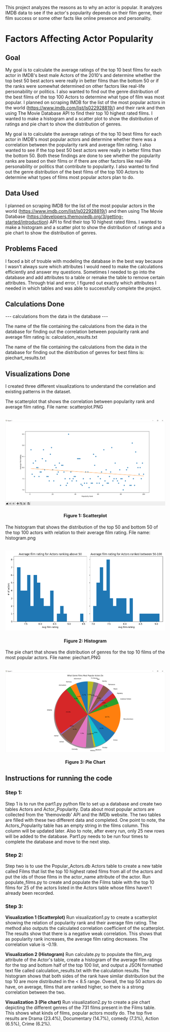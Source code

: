 This project analyzes the reasons as to why an actor is popular. It analyzes IMDB data to see if the actor's popularity depends on their film gerne, their film success or some other facts like online presence and personality.

<h1>Factors Affecting Actor Popularity</h1>

<h2>Goal</h2>

My goal is to calculate the average ratings of the top 10 best films for each actor in IMDB's best male Actors of the 2010's and determine whether the top best 50 best actors were really in better films than the bottom 50 or if the ranks were somewhat determined on other factors like real-life personability or politics. I also wanted to find out the genre distribution of the best films of the top 100 Actors to determine what type of film was most popular. I planned on scraping IMDB for the list of the most popular actors in the world (https://www.imdb.com/list/ls022928819/) and their rank and then using The Movie Database API to find their top 10 highest rated films. I wanted to make a histogram and a scatter plot to show the distribution of ratings and pie chart to show the distribution of genres.

My goal is to calculate the average ratings of the top 10 best films for each actor in IMDB's most popular actors and determine whether there was a correlation between the popularity rank and average film rating. I also wanted to see if the top best 50 best actors were really in better films than the bottom 50. Both these findings are done to see whether the popularity ranks are based on their films or if there are other factors like real-life personability or politics that contribute to popularity. I also wanted to find out the genre distribution of the best films of the top 100 Actors to determine what types of films most popular actors plan to do.

<h2>Data Used</h2>

I planned on scraping IMDB for the list of the most popular actors in the world (https://www.imdb.com/list/ls022928819/) and then using The Movie Database (https://developers.themoviedb.org/3/getting-started/introduction) API to find their top 10 highest rated films. I wanted to make a histogram and a scatter plot to show the distribution of ratings and a pie chart to show the distribution of genres.


<h2>Problems Faced</h2>
I faced a bit of trouble with modeling the database in the best way because I wasn't always sure which attributes I would need to make the calculations efficiently and answer my questions. Sometimes I needed to go into the database and add attributes to a table or remake the table to remove certain attributes. Through trial and error, I figured out exactly which attributes I needed in which tables and was able to successfully complete the project.

<h2>Calculations Done</h2>
--- calculations from the data in the database ---

The name of the file containing the calculations from the data in the database for finding out the correlation between popularity rank and average film rating is: calculation_results.txt

The name of the file containing the calculations from the data in the database for finding out the distribution of genres for best films is: piechart_results.txt

<h2>Visualizations Done</h2>

I created three different visualizations to understand the correlation and existing patterns in the dataset.

The scatterplot that shows the correlation between popularity rank and average film rating. File name: scatterplot.PNG

<br/>![Scatterplot](https://github.com/goel-mehul/Factors-Affecting-Actor-Popularity/blob/main/Visualizations/scatterplot.PNG "Scatterplot")
<h4 align="center">Figure 1: Scatterplot</h4>

The histogram that shows the distribution of the top 50 and bottom 50 of the top 100 actors with relation to their average film rating. File name: histogram.png

<br/>![Histogram](https://github.com/goel-mehul/Factors-Affecting-Actor-Popularity/blob/main/Visualizations/histogram.png "Histogram")
<h4 align="center">Figure 2: Histogram</h4>

The pie chart that shows the distribution of genres for the top 10 films of the most popular actors. File name: piechart.PNG

<br/>![Pie Chart](https://github.com/goel-mehul/Factors-Affecting-Actor-Popularity/blob/main/Visualizations/piechart.PNG "Pie Chart")
<h4 align="center">Figure 3: Pie Chart</h4>


<h2>Instructions for running the code</h2>

<h3>Step 1:</h3>
Step 1 is to run the part1.py python file to set up a database and create two tables Actors and Actor_Popularity. Data about most popular actors are collected from the 'themoviedb' API and the IMDb website. The two tables are filled with these two different data and completed. One point to note, the Actors_Popularity table has an empty string in the films column. This column will be updated later. Also to note, after every run, only 25 new rows will be added to the database. Part1.py needs to be run four times to complete the database and move to the next step.


<h3>Step 2:</h3>
Step two is to use the Popular_Actors.db Actors table to create a new table called Films that list the top 10 highest rated films from all of the actors and put the ids of those films in the actor_name attribute of the actor. Run populate_films.py to create and populate the Films table with the top 10 films for 25 of the actors listed in the Actors table whose films haven't already been recorded.

<h3>Step 3:</h3>

**Visualization 1 (Scatterplot)**
Run visualization1.py to create a scatterplot showing the relation of popularity rank and their average film rating. The method also outputs the calculated correlation coefficient of the scatterplot. The results show that there is a negative weak correlation. This shows that as popularity rank increases, the average film rating decreases. The correlation value is -0.19.

**Visualization 2 (Histogram)**
Run calculate.py to populate the film_avg attribute of the Actor's table, create a histogram of the average film ratings for the top and bottom half of the top 100 list, and output a JSON formatted text file called  calculation_results.txt with the calculation results. The histogram shows that both sides of the rank have similar distribution but the top 10 are more distributed in the < 8.5 range. Overall, the top 50 actors do have, on average, films that are ranked higher, so there is a strong correlation between the two.


**Visualization 3 (Pie chart)**
Run visualization2.py to create a pie chart depicting the different genres of the 731 films present in the Films table. This shows what kinds of films, popular actors mostly do. The top five results are Drama (23.4%), Documentary (14.7%), comedy (7.3%), Action (6.5%), Crime (6.2%).
